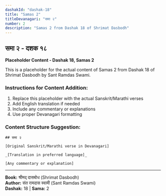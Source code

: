 ```yaml
---
dashakId: "dashak-18"
title: "Samas 2"
titleDevanagari: "समा २"
number: 2
description: "Samas 2 from Dashak 18 of Shrimat Dasbodh"
---
```


## समा २ - दशक १८

<!-- TODO: Add the actual Sanskrit/Marathi content here -->

**Placeholder Content - Dashak 18, Samas 2**

This is a placeholder for the actual content of Samas 2 from Dashak 18 of Shrimat Dasbodh by Sant Ramdas Swami.

### Instructions for Content Addition:
1. Replace this placeholder with the actual Sanskrit/Marathi verses
2. Add English translation if needed
3. Include any commentary or explanations
4. Use proper Devanagari formatting

### Content Structure Suggestion:
```
## समा २

[Original Sanskrit/Marathi verse in Devanagari]

_[Translation in preferred language]_

[Any commentary or explanation]
```

---
**Book:** श्रीमद् दासबोध (Shrimat Dasbodh)  
**Author:** संत रामदास स्वामी (Sant Ramdas Swami)  
**Dashak:** 18 | **Sama:** 2
